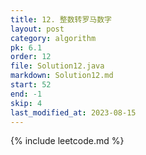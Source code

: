 ```yaml
---
title: 12. 整数转罗马数字
layout: post
category: algorithm
pk: 6.1
order: 12
file: Solution12.java
markdown: Solution12.md
start: 52
end: -1
skip: 4
last_modified_at: 2023-08-15
---
```


{% include leetcode.md %}